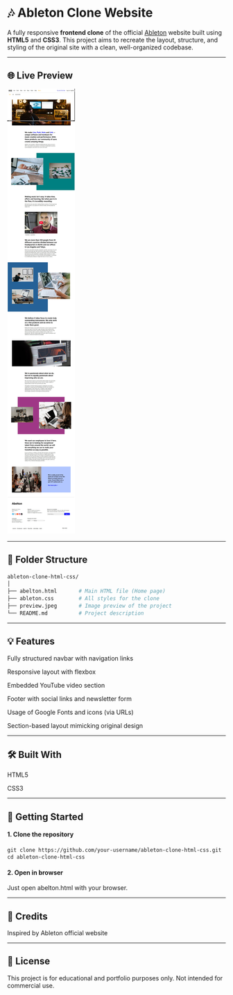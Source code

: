 # 🎶 Ableton Clone Website

A fully responsive **frontend clone** of the official [Ableton](https://www.ableton.com/) website built using **HTML5** and **CSS3**. This project aims to recreate the layout, structure, and styling of the original site with a clean, well-organized codebase.

---

## 🌐 Live Preview

![Ableton Clone Preview](preview.jpeg)

---

## 📁 Folder Structure

```bash
ableton-clone-html-css/
│
├── abelton.html       # Main HTML file (Home page)
├── ableton.css        # All styles for the clone
├── preview.jpeg       # Image preview of the project
└── README.md          # Project description
```

---

## 💡 Features
Fully structured navbar with navigation links

Responsive layout with flexbox

Embedded YouTube video section

Footer with social links and newsletter form

Usage of Google Fonts and icons (via URLs)

Section-based layout mimicking original design

---

## 🛠️ Built With
HTML5

CSS3

---

## 🚀 Getting Started
#### 1. Clone the repository
```
git clone https://github.com/your-username/ableton-clone-html-css.git
cd ableton-clone-html-css
```

#### 2. Open in browser
Just open abelton.html with your browser.

---

## 🤝 Credits
Inspired by Ableton official website

---

## 📃 License
This project is for educational and portfolio purposes only. Not intended for commercial use.
